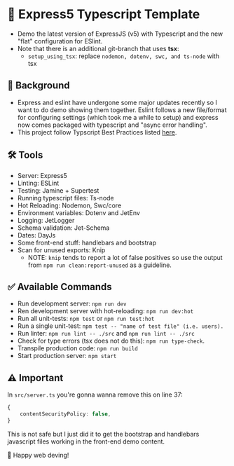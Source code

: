 # 🚀 Express5 Typescript Template
- Demo the latest version of ExpressJS (v5) with Typescript and the new "flat" configuration for ESlint.
- Note that there is an additional git-branch that uses **tsx**:
  - `setup_using_tsx`: replace `nodemon, dotenv, swc, and ts-node` with tsx


## 📁 Background
- Express and eslint have undergone some major updates recently so I want to do demo showing them together. Eslint follows a new file/format for configuring settings (which took me a while to setup) and express now comes packaged with typescript and "async error handling".
- This project follow Typscript Best Practices listed <a href="https://github.com/seanpmaxwell/Typescript-Best-Practices">here</a>.


## 🛠️ Tools
- Server: Express5
- Linting: ESLint
- Testing: Jamine + Supertest
- Running typescript files: Ts-node
- Hot Reloading: Nodemon, Swc/core
- Environment variables: Dotenv and JetEnv
- Logging: JetLogger
- Schema validation: Jet-Schema
- Dates: DayJs
- Some front-end stuff: handlebars and bootstrap
- Scan for unused exports: Knip
  - NOTE: `knip` tends to report a lot of false positives so use the output from `npm run clean:report-unused` as a guideline. 


## ✅ Available Commands
- Run development server: `npm run dev`
- Ren development server with hot-reloading: `npm run dev:hot`
- Run all unit-tests: `npm test` or `npm run test:hot`
- Run a single unit-test: `npm test -- "name of test file" (i.e. users).`
- Run linter: `npm run lint -- ./src` and `npm run lint -- ./src`
- Check for type errors (tsx does not do this): `npm run type-check`.
- Transpile production code: `npm run build`
- Start production server: `npm start`


## ⚠️ Important

In `src/server.ts` you're gonna wanna remove this on line 37:
```typescript
{
    contentSecurityPolicy: false,
}
```

This is not safe but I just did it to get the bootstrap and handlebars javascript files working in the front-end demo content.


🎉 Happy web deving!
